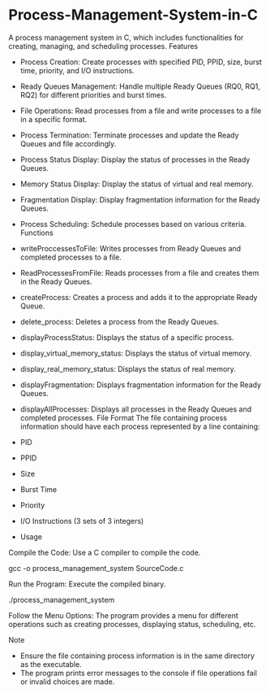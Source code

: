 # Process-Management-System-in-C
A process management system in C, which includes functionalities for creating, managing, and scheduling processes.
Features
- Process Creation: Create processes with specified PID, PPID, size, burst time, priority, and I/O instructions.
- Ready Queues Management: Handle multiple Ready Queues (RQ0, RQ1, RQ2) for different priorities and burst times.
- File Operations: Read processes from a file and write processes to a file in a specific format.
- Process Termination: Terminate processes and update the Ready Queues and file accordingly.
- Process Status Display: Display the status of processes in the Ready Queues.
- Memory Status Display: Display the status of virtual and real memory.
- Fragmentation Display: Display fragmentation information for the Ready Queues.
- Process Scheduling: Schedule processes based on various criteria.
Functions
- writeProccessesToFile: Writes processes from Ready Queues and completed processes to a file.
- ReadProcessesFromFile: Reads processes from a file and creates them in the Ready Queues.
- createProcess: Creates a process and adds it to the appropriate Ready Queue.
- delete_process: Deletes a process from the Ready Queues.
- displayProcessStatus: Displays the status of a specific process.
- display_virtual_memory_status: Displays the status of virtual memory.
- display_real_memory_status: Displays the status of real memory.
- displayFragmentation: Displays fragmentation information for the Ready Queues.
- displayAllProcesses: Displays all processes in the Ready Queues and completed processes.
File Format
The file containing process information should have each process represented by a line containing:

- PID
- PPID
- Size
- Burst Time
- Priority
- I/O Instructions (3 sets of 3 integers)
- Usage
  
Compile the Code: Use a C compiler to compile the code.

gcc -o process_management_system SourceCode.c

Run the Program: Execute the compiled binary.

./process_management_system

Follow the Menu Options: The program provides a menu for different operations such as creating processes, displaying status, scheduling, etc.

Note
- Ensure the file containing process information is in the same directory as the executable.
- The program prints error messages to the console if file operations fail or invalid choices are made.
